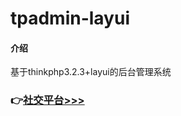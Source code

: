 # tpadmin-layui

#### 介绍
基于thinkphp3.2.3+layui的后台管理系统

### 👉[社交平台>>>](https://www.jishuyang.com/about.html#社交平台)